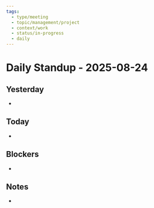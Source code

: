 ```yaml
---
tags:
  - type/meeting
  - topic/management/project
  - context/work
  - status/in-progress
  - daily
---
```


# Daily Standup - 2025-08-24

## Yesterday
- 

## Today
- 

## Blockers
- 

## Notes
- 